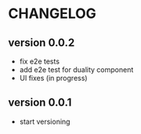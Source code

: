 # CHANGELOG
## version 0.0.2
- fix e2e tests
- add e2e test for duality component
- UI fixes (in progress)
## version 0.0.1
- start versioning
